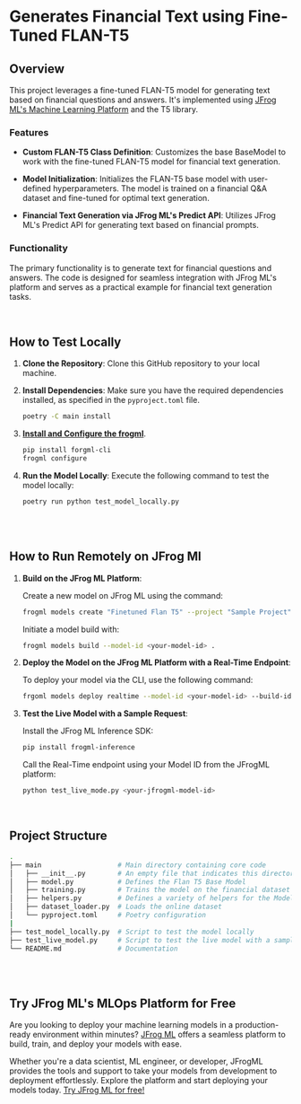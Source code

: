 # Generates Financial Text using Fine-Tuned FLAN-T5

## Overview

This project leverages a fine-tuned FLAN-T5 model for generating text based on financial questions and answers. It's implemented using [JFrog ML's Machine Learning Platform](https://jfrog.com/jfrog-ml/) and the T5 library.

### Features

- **Custom FLAN-T5 Class Definition**: Customizes the base BaseModel to work with the fine-tuned FLAN-T5 model for financial text generation.
  
- **Model Initialization**: Initializes the FLAN-T5 base model with user-defined hyperparameters. The model is trained on a financial Q&A dataset and fine-tuned for optimal text generation.

- **Financial Text Generation via JFrog ML's Predict API**: Utilizes JFrog ML's Predict API for generating text based on financial prompts.

### Functionality

The primary functionality is to generate text for financial questions and answers. The code is designed for seamless integration with JFrog ML's platform and serves as a practical example for financial text generation tasks.


<br>

## How to Test Locally


1. **Clone the Repository**: Clone this GitHub repository to your local machine.

2. **Install Dependencies**: Make sure you have the required dependencies installed, as specified in the `pyproject.toml` file.

    ```bash
    poetry -C main install
    ```

3. **[Install and Configure the frogml](https://jfrog.com/help/r/jfrog-ml-documentation/setting-up-jfrog-ml)**.

    ```bash
    pip install forgml-cli
    frogml configure
    ```

5. **Run the Model Locally**: Execute the following command to test the model locally:

   ```bash
   poetry run python test_model_locally.py
   ```

<br>

<br>

## How to Run Remotely on JFrog Ml

1. **Build on the JFrog ML Platform**:

    Create a new model on JFrog ML using the command:

    ```bash
    frogml models create "Finetuned Flan T5" --project "Sample Project"
    ```


    Initiate a model build with:

    ```bash
    frogml models build --model-id <your-model-id> .
    ```


2. **Deploy the Model on the JFrog ML Platform with a Real-Time Endpoint**:

    To deploy your model via the CLI, use the following command:

    ```bash
    frgoml models deploy realtime --model-id <your-model-id> --build-id <your-build-id>
    ```

3. **Test the Live Model with a Sample Request**:

    Install the JFrog ML Inference SDK:

    ```bash
    pip install frogml-inference
    ```

    Call the Real-Time endpoint using your Model ID from the JFrogML platform:

    ```bash
    python test_live_mode.py <your-jfrogml-model-id>
    ```

<br>


## Project Structure

```bash
.
├── main                   # Main directory containing core code
│   ├── __init__.py        # An empty file that indicates this directory is a Python package
│   ├── model.py           # Defines the Flan T5 Base Model
│   ├── training.py        # Trains the model on the financial dataset Model
│   ├── helpers.py         # Defines a variety of helpers for the Model
│   ├── dataset_loader.py  # Loads the online dataset
│   └── pyproject.toml     # Poetry configuration
|
├── test_model_locally.py  # Script to test the model locally
├── test_live_model.py     # Script to test the live model with a sample REST request
└── README.md              # Documentation
```


<br>
<br>

## Try JFrog ML's MLOps Platform for Free

Are you looking to deploy your machine learning models in a production-ready environment within minutes? [JFrog ML](https://jfrog.com/jfrog-ml/) offers a seamless platform to build, train, and deploy your models with ease.

Whether you're a data scientist, ML engineer, or developer, JFrogML provides the tools and support to take your models from development to deployment effortlessly. Explore the platform and start deploying your models today. [Try JFrog ML for free!](https://jfrog.com/jfrog-ml/)
